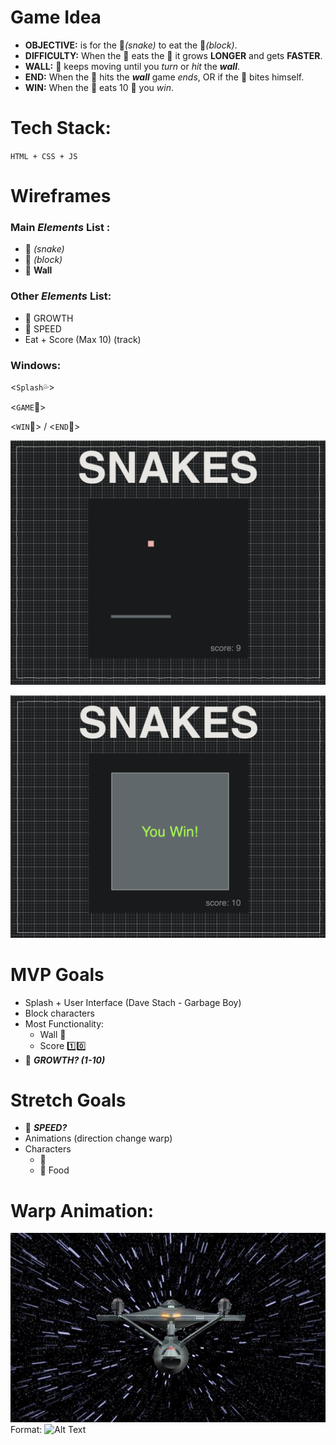 # Game Idea

- **OBJECTIVE:** is for the 🐍*(snake)* to eat the 🔸*(block)*.
- **DIFFICULTY:** When the 🐍 eats the 🔸 it grows **LONGER** and gets **FASTER**.
- **WALL:** 🐍 keeps moving until you *turn* or *hit* the ***wall***.
- **END:** When the 🐍 hits the ***wall*** game *ends*, OR if the 🐍 bites himself.
- **WIN:** When the 🐍 eats 10 🔸 you *win*.

# **Tech Stack:**

`HTML + CSS + JS`

# Wireframes

### Main *Elements* List :

- 🐍 *(snake)*
- 🔸 *(block)*
- 🧱 **Wall**

### Other *Elements* List:

- 🐍 GROWTH
- 🐍 SPEED
- Eat + Score (Max 10) (track)

### Windows:

<`Splash`💦>

<`GAME`👾>

<`WIN`🏁> / <`END`🛑>

![snake game mock](./images/game.png)

![snake game mock: win popup](./images/win.png)

# MVP Goals

- Splash + User Interface (Dave Stach - Garbage Boy)
- Block characters
- Most Functionality:
    - Wall 🧱
    - Score 1️⃣0️⃣
- 🐍 ***GROWTH? (1-10)***

# Stretch Goals

- 🐍 ***SPEED?***
- Animations (direction change warp)
- Characters
    - 🐍
    - 🍎 Food

# Warp Animation:

![GitHub Logo](./images/warp.jpg)
Format: ![Alt Text](url)